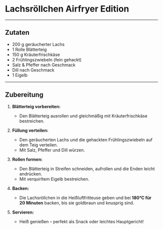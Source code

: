 # Lachsröllchen Airfryer Edition  

---

## Zutaten  

- 200 g geräucherter Lachs  
- 1 Rolle Blätterteig  
- 150 g Kräuterfrischkäse  
- 2 Frühlingszwiebeln (fein gehackt)  
- Salz & Pfeffer nach Geschmack  
- Dill nach Geschmack  
- 1 Eigelb  

---

## Zubereitung  

1. **Blätterteig vorbereiten:**  
   - Den Blätterteig ausrollen und gleichmäßig mit Kräuterfrischkäse bestreichen.  

2. **Füllung verteilen:**  
   - Den geräucherten Lachs und die gehackten Frühlingszwiebeln auf dem Teig verteilen.  
   - Mit Salz, Pfeffer und Dill würzen.  

3. **Rollen formen:**  
   - Den Blätterteig in Streifen schneiden, aufrollen und die Enden leicht andrücken.  
   - Mit verquirltem Eigelb bestreichen.  

4. **Backen:**  
   - Die Lachsröllchen in die Heißluftfritteuse geben und bei **180°C für 20 Minuten** backen, bis sie goldbraun und knusprig sind.  

5. **Servieren:**  
   - Heiß genießen – perfekt als Snack oder leichtes Hauptgericht!  
